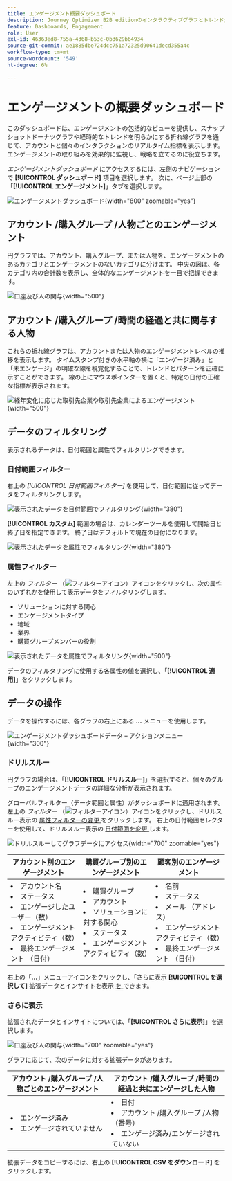 ```yaml
---
title: エンゲージメント概要ダッシュボード
description: Journey Optimizer B2B editionのインタラクティブグラフとトレンド分析を使用して、アカウント、購入グループ、人物のリアルタイムエンゲージメント指標をモニタリングします。
feature: Dashboards, Engagement
role: User
exl-id: 46363ed8-755a-4368-b53c-0b3629b64934
source-git-commit: ae1885dbe724dcc751a72325d90641decd355a4c
workflow-type: tm+mt
source-wordcount: '549'
ht-degree: 6%

---
```


# エンゲージメントの概要ダッシュボード

このダッシュボードは、エンゲージメントの包括的なビューを提供し、スナップショットドーナツグラフや経時的なトレンドを明らかにする折れ線グラフを通じて、アカウントと個々のインタラクションのリアルタイム指標を表示します。 エンゲージメントの取り組みを効果的に監視し、戦略を立てるのに役立ちます。

_エンゲージメントダッシュボード_ にアクセスするには、左側のナビゲーションで **[!UICONTROL ダッシュボード]** 項目を選択します。 次に、ページ上部の「**[!UICONTROL エンゲージメント]**」タブを選択します。

<!-- To generate a shareable PDF of your current view, click **[!UICONTROL Export]** at the top-right corner of the page. To engage with the data, use the action menu in the top-right corner. -->

![ エンゲージメントダッシュボード ](./assets/engagement-dashboard.png){width="800" zoomable="yes"}

## アカウント /購入グループ /人物ごとのエンゲージメント

円グラフでは、アカウント、購入グループ、または人物を、エンゲージメントのあるカテゴリとエンゲージメントのないカテゴリに分けます。 中央の図は、各カテゴリ内の合計数を表示し、全体的なエンゲージメントを一目で把握できます。

![ 口座及び人の関与 ](assets/engagement-accounts.png){width="500"}

## アカウント /購入グループ /時間の経過と共に関与する人物

これらの折れ線グラフは、アカウントまたは人物のエンゲージメントレベルの推移を表示します。 タイムスタンプ付きの水平軸の横に「エンゲージ済み」と「未エンゲージ」の明確な線を視覚化することで、トレンドとパターンを正確に示すことができます。 線の上にマウスポインターを置くと、特定の日付の正確な指標が表示されます。

![ 経年変化に応じた取引先企業や取引先企業によるエンゲージメント ](assets/engagement-accounts-over-time.png){width="500"}

## データのフィルタリング

表示されるデータは、日付範囲と属性でフィルタリングできます。

### 日付範囲フィルター

右上の _[!UICONTROL 日付範囲フィルター]_ を使用して、日付範囲に従ってデータをフィルタリングします。

![ 表示されたデータを日付範囲でフィルタリング ](./assets/engagement-date-filter.png){width="380"}

**[!UICONTROL カスタム]** 範囲の場合は、カレンダーツールを使用して開始日と終了日を指定できます。 終了日はデフォルトで現在の日付になります。

![ 表示されたデータを属性でフィルタリング ](./assets/engagement-date-filter-custom.png){width="380"}

### 属性フィルター

左上の _フィルター_ （![ フィルターアイコン ](../assets/do-not-localize/icon-filter.svg)）アイコンをクリックし、次の属性のいずれかを使用して表示データをフィルタリングします。

* ソリューションに対する関心
* エンゲージメントタイプ
* 地域
* 業界
* 購買グループメンバーの役割

![ 表示されたデータを属性でフィルタリング ](./assets/engagement-dashboard-filters.png){width="500"}

データのフィルタリングに使用する各属性の値を選択し、「**[!UICONTROL 適用]**」をクリックします。

## データの操作

データを操作するには、各グラフの右上にある **...** メニューを使用します。

![ エンゲージメントダッシュボードデータ – アクションメニュー ](assets/engagement-action-menu.png){width="300"}

### ドリルスルー

円グラフの場合は、「**[!UICONTROL ドリルスルー]**」を選択すると、個々のグループのエンゲージメントデータの詳細な分析が表示されます。

グローバルフィルター（データ範囲と属性）がダッシュボードに適用されます。 左上の _フィルター_ （![ フィルターアイコン ](../assets/do-not-localize/icon-filter.svg)）アイコンをクリックし、ドリルスルー表示の [ 属性フィルターの変更 ](#filter-the-data) をクリックします。 右上の日付範囲セレクターを使用して、ドリルスルー表示の [ 日付範囲を変更 ](#date-range-filter) します。

![ ドリルスルーしてグラフデータにアクセス ](./assets/engagement-buying-groups-drill-through.png){width="700" zoomable="yes"}

| アカウント別のエンゲージメント | 購買グループ別のエンゲージメント | 顧客別のエンゲージメント |
| ---------------------- | --------------------------- | -------------------- |
| <li>アカウント名 <li>ステータス <li>エンゲージしたユーザー（数）<li>エンゲージメントアクティビティ（数） <li>最終エンゲージメント （日付） | <li>購買グループ <li>アカウント <li>ソリューションに対する関心 <li>ステータス <li>エンゲージメントアクティビティ（数） | <li>名前 <li>ステータス <li>メール （アドレス） <li>エンゲージメントアクティビティ（数） <li>最終エンゲージメント （日付） |

右上の「**...**」メニューアイコンをクリックし、「さらに表示 **[!UICONTROL を選択して]** 拡張データとインサイトを表示 [ を ](#view-more) できます。

### さらに表示

拡張されたデータとインサイトについては、「**[!UICONTROL さらに表示]**」を選択します。

![ 口座及び人の関与 ](./assets/engagement-buying-groups-time-view-more.png){width="700" zoomable="yes"}

グラフに応じて、次のデータに対する拡張データがあります。

| アカウント /購入グループ /人物ごとのエンゲージメント | アカウント /購入グループ /時間の経過と共にエンゲージした人物 |
| ----------------------------------------------- | -------------------------------------------------- | 
| <li>エンゲージ済み <li>エンゲージされていません | <li>日付 <li>アカウント /購入グループ /人物（番号） <li>エンゲージ済み/エンゲージされていない |

拡張データをコピーするには、右上の **[!UICONTROL CSV をダウンロード]** をクリックします。
